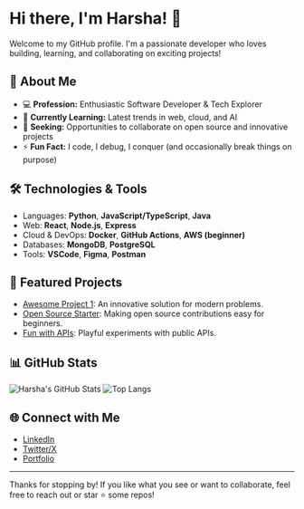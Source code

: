 # Hi there, I'm Harsha! 👋

Welcome to my GitHub profile. I'm a passionate developer who loves building, learning, and collaborating on exciting projects!

## 🚀 About Me
- 💻 **Profession:** Enthusiastic Software Developer & Tech Explorer
- 🌱 **Currently Learning:** Latest trends in web, cloud, and AI
- 🤝 **Seeking:** Opportunities to collaborate on open source and innovative projects
- ⚡ **Fun Fact:** I code, I debug, I conquer (and occasionally break things on purpose)

## 🛠️ Technologies & Tools
- Languages: **Python**, **JavaScript/TypeScript**, **Java**
- Web: **React**, **Node.js**, **Express**
- Cloud & DevOps: **Docker**, **GitHub Actions**, **AWS (beginner)**
- Databases: **MongoDB**, **PostgreSQL**
- Tools: **VSCode**, **Figma**, **Postman**

## 🌟 Featured Projects
- [Awesome Project 1](https://github.com/Harsha21m/awesome-project-1): An innovative solution for modern problems.
- [Open Source Starter](https://github.com/Harsha21m/open-source-starter): Making open source contributions easy for beginners.
- [Fun with APIs](https://github.com/Harsha21m/fun-with-apis): Playful experiments with public APIs.

## 📊 GitHub Stats
![Harsha's GitHub Stats](https://github-readme-stats.vercel.app/api?username=Harsha21m&show_icons=true&theme=default)
![Top Langs](https://github-readme-stats.vercel.app/api/top-langs/?username=Harsha21m&layout=compact)

## 🌐 Connect with Me
- [LinkedIn](https://linkedin.com/in/Harsha21m)
- [Twitter/X](https://twitter.com/Harsha21m)
- [Portfolio](https://Harsha21m.github.io)

---

Thanks for stopping by! If you like what you see or want to collaborate, feel free to reach out or star ⭐ some repos!
